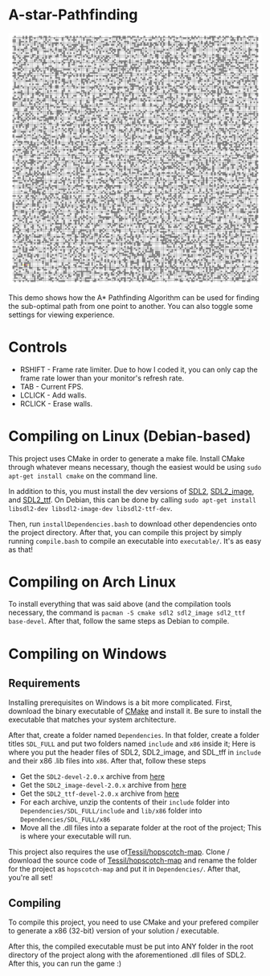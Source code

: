 # A-star-Pathfinding
![A* Pathfinding GIF](preview/Pathfinding.gif)

This demo shows how the A* Pathfinding Algorithm can be used for finding the sub-optimal path from one point to another. You can also toggle some settings for viewing experience.

# Controls
* RSHIFT - Frame rate limiter. Due to how I coded it, you can only cap the frame rate lower than your monitor's refresh rate.
* TAB - Current FPS.
* LCLICK - Add walls.
* RCLICK - Erase walls.


# Compiling on Linux (Debian-based)
This project uses CMake in order to generate a make file. Install CMake through whatever means necessary, though the easiest would be using `sudo apt-get install cmake` on the command line. 

In addition to this, you must install the dev versions of [SDL2](https://www.libsdl.org/), [SDL2_image](https://www.libsdl.org/projects/SDL_image/), and [SDL2_ttf](https://www.libsdl.org/projects/SDL_ttf/). On Debian, this can be done by calling `sudo apt-get install libsdl2-dev libsdl2-image-dev libsdl2-ttf-dev`. 

Then, run `installDependencies.bash` to download other dependencies onto the project directory. After that, you can compile this project by simply running `compile.bash` to compile an executable into `executable/`. It's as easy as that! 

# Compiling on Arch Linux
To install everything that was said above (and the compilation tools necessary, the command is `pacman -S cmake sdl2 sdl2_image sdl2_ttf base-devel`. After that, follow the same steps as Debian to compile.

# Compiling on Windows
## Requirements
Installing prerequisites on Windows is a bit more complicated. First, download the binary executable of [CMake](https://cmake.org/) and install it. Be sure to install the executable that matches your system architecture.

After that, create a folder named `Dependencies`. In that folder, create a folder titles `SDL_FULL` and put two folders named `include` and `x86` inside it; Here is where you put the header files of SDL2, SDL2_image, and SDL_tff in `include` and their x86 .lib files into `x86`. After that, follow these steps
* Get the `SDL2-devel-2.0.x` archive from [here](https://www.libsdl.org/release/)
* Get the `SDL2_image-devel-2.0.x` archive from [here](https://www.libsdl.org/projects/SDL_image/release/)
* Get the `SDL2_ttf-devel-2.0.x` archive from [here](https://www.libsdl.org/projects/SDL_ttf/release/)
* For each archive, unzip the contents of their `include` folder into `Dependencies/SDL_FULL/include` and `lib/x86` folder into `Dependencies/SDL_FULL/x86`
* Move all the .dll files into a separate folder at the root of the project; This is where your executable will run. 

This project also requires the use of[Tessil/hopscotch-map](https://github.com/Tessil/hopscotch-map). Clone / download the source code of [Tessil/hopscotch-map](https://github.com/Tessil/hopscotch-map) and rename the folder for the project as `hopscotch-map` and put it in `Dependencies/`. After that, you're all set!

## Compiling
To compile this project, you need to use CMake and your prefered compiler to generate a x86 (32-bit) version of your solution / executable. 

After this, the compiled executable must be put into ANY folder in the root directory of the project along with the aforementioned .dll files of SDL2. After this, you can run the game :)
